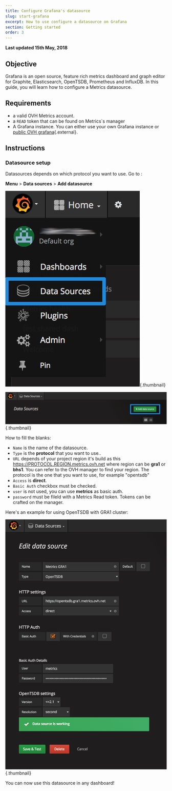 ```yaml
---
title: Configure Grafana's datasource
slug: start-grafana
excerpt: How to use configure a datasource on Grafana
section: Getting started
order: 3
---
```

**Last updated 15th May, 2018**

## Objective


Grafana is an open source, feature rich metrics dashboard and graph editor for Graphite, Elasticsearch, OpenTSDB, Prometheus and InfluxDB. In this guide, you will learn how to configure a Metrics datasource.

## Requirements

- a valid OVH Metrics account.
- a `READ` token that can be found on Metrics`s manager
- A Grafana instance. You can either use your own Grafana instance or [public OVH grafana](https://grafana.metrics.ovh.net){.external}.

## Instructions

### Datasource setup

Datasources depends on which protocol you want to use. Go to :

__Menu__ > __Data sources__ > __Add datasource__

![menu](images/grafana-menu-datasource.png){.thumbnail}

![menu](images/grafana-datasources.png){.thumbnail}

How to fill the blanks:

* `Name` is the name of the datasource.
* `Type` is the __protocol__ that you want to use..
* `URL` depends of your project region it's build as this https://PROTOCOL.REGION.metrics.ovh.net where region can be __gra1__ or __bhs1__. You can refer to the OVH manager to find your region. The protocol is the one that you want to use, for example "opentsdb"
* `Access` is __direct__.
* `Basic Auth` checkbox must be checked.
* `user` is not used, you can use __metrics__ as basic auth.
* `password` must be fileld with a Metrics Read token. Tokens can be crafted on the manager.

Here's an example for using OpenTSDB with GRA1 cluster:

![menu](images/grafana-datasource-opentsdb.png){.thumbnail}

You can now use this datasource in any dashboard!